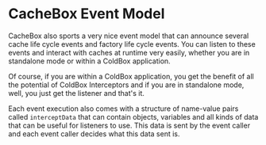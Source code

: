 # CacheBox Event Model

CacheBox also sports a very nice event model that can announce several cache life cycle events and factory life cycle events. You can listen to these events and interact with caches at runtime very easily, whether you are in standalone mode or within a ColdBox application.

Of course, if you are within a ColdBox application, you get the benefit of all the potential of ColdBox Interceptors and if you are in standalone mode, well, you just get the listener and that's it.

Each event execution also comes with a structure of name-value pairs called `interceptData` that can contain objects, variables and all kinds of data that can be useful for listeners to use. This data is sent by the event caller and each event caller decides what this data sent is.
